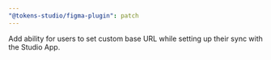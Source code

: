```yaml
---
"@tokens-studio/figma-plugin": patch
---
```


Add ability for users to set custom base URL while setting up their sync with the Studio App.
